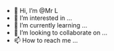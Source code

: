 - 👋 Hi, I’m @Mr L
- 👀 I’m interested in ...
- 🌱 I’m currently learning ...
- 💞️ I’m looking to collaborate on ...
- 📫 How to reach me ...

<!---
Mrleosureo/Mrleosureo is a ✨ special ✨ repository because its `README.md` (this file) appears on your GitHub profile.
You can click the Preview link to take a look at your changes.
--->

